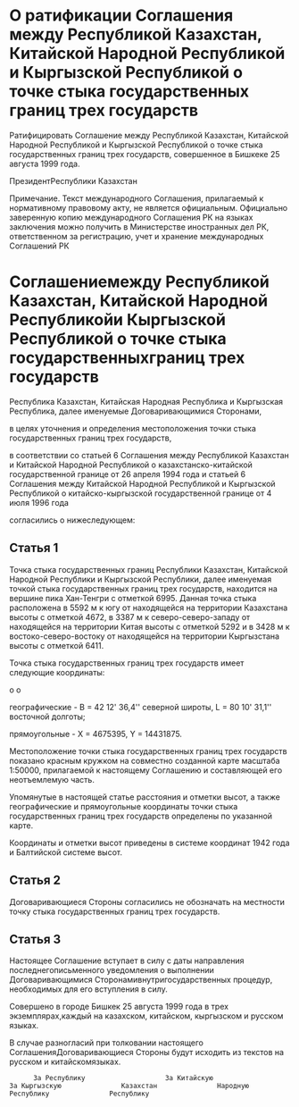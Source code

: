# О ратификации Соглашения между Республикой Казахстан, Китайской Народной Республикой и Кыргызской Республикой о точке стыка государственных границ трех государств

Ратифицировать Соглашение между Республикой Казахстан, Китайской Народной Республикой и Кыргызской Республикой о точке стыка государственных границ трех государств, совершенное в Бишкеке 25 августа 1999 года.

ПрезидентРеспублики Казахстан

Примечание. Текст международного Соглашения, прилагаемый к нормативному правовому акту, не является официальным. Официально заверенную копию международного Соглашения РК на языках заключения можно получить в Министерстве иностранных дел РК, ответственном за регистрацию, учет и хранение международных Соглашений РК

# Соглашениемежду Республикой Казахстан, Китайской Народной Республикойи Кыргызской Республикой о точке стыка государственныхграниц трех государств

Республика Казахстан, Китайская Народная Республика и Кыргызская Республика, далее именуемые Договаривающимися Сторонами,

в целях уточнения и определения местоположения точки стыка государственных границ трех государств,

в соответствии со статьей 6 Соглашения между Республикой Казахстан и Китайской Народной Республикой о казахстанско-китайской государственной границе от 26 апреля 1994 года и статьей 6 Соглашения между Китайской Народной Республикой и Кыргызской Республикой о китайско-кыргызской государственной границе от 4 июля 1996 года

согласились о нижеследующем:

## Статья 1

Точка стыка государственных границ Республики Казахстан, Китайской Народной Республики и Кыргызской Республики, далее именуемая точкой стыка государственных границ трех государств, находится на вершине пика Хан-Тенгри с отметкой 6995. Данная точка стыка расположена в 5592 м к югу от находящейся на территории Казахстана высоты с отметкой 4672, в 3387 м к северо-северо-западу от находящейся на территории Китая высоты с отметкой 5292 и в 3428 м к востоко-северо-востоку от находящейся на территории Кыргызстана высоты с отметкой 6411.

Точка стыка государственных границ трех государств имеет следующие координаты:

о о

географические - В = 42 12' 36,4'' северной широты, L = 80 10' 31,1'' восточной долготы;

прямоугольные - Х = 4675395, Y = 14431875.

Местоположение точки стыка государственных границ трех государств показано красным кружком на совместно созданной карте масштаба 1:50000, прилагаемой к настоящему Соглашению и составляющей его неотъемлемую часть.

Упомянутые в настоящей статье расстояния и отметки высот, а также географические и прямоугольные координаты точки стыка государственных границ трех государств определены по указанной карте.

Координаты и отметки высот приведены в системе координат 1942 года и Балтийской системе высот.

## Статья 2

Договаривающиеся Стороны согласились не обозначать на местности точку стыка государственных границ трех государств.

## Статья 3

Настоящее Соглашение вступает в силу с даты направления последнегописьменного уведомления о выполнении Договаривающимися Сторонамивнутригосударственных процедур, необходимых для его вступления в силу.

Совершено в городе Бишкек 25 августа 1999 года в трех экземплярах,каждый на казахском, китайском, кыргызском и русском языках.

В случае разногласий при толковании настоящего СоглашенияДоговаривающиеся Стороны будут исходить из текстов на русском и китайскомязыках.

          За Республику                    За Китайскую                  За Кыргызскую               Казахстан               Народную Республику               Республику

